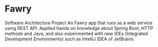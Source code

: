 # Fawry
Software Architecture Project
An Fawry app that runs as a web service using REST API.
Applied hands on knowledge about Spring Boot, HTTP methods and Java, and also experimented with new IDEs (Integrated Development Environments) such as IntelliJ IDEA of JetBrains.
